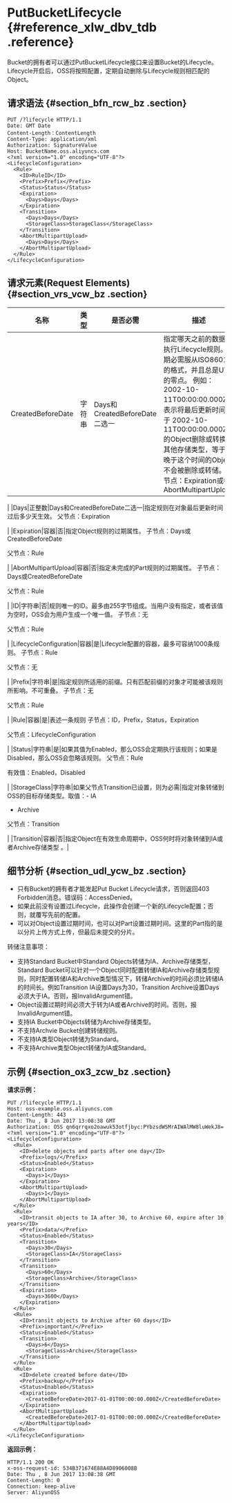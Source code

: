 # PutBucketLifecycle {#reference_xlw_dbv_tdb .reference}

Bucket的拥有者可以通过PutBucketLifecycle接口来设置Bucket的Lifecycle。Lifecycle开启后，OSS将按照配置，定期自动删除与Lifecycle规则相匹配的Object。

## 请求语法 {#section_bfn_rcw_bz .section}

```
PUT /?lifecycle HTTP/1.1
Date: GMT Date
Content-Length：ContentLength
Content-Type: application/xml
Authorization: SignatureValue 
Host: BucketName.oss.aliyuncs.com
<?xml version="1.0" encoding="UTF-8"?>
<LifecycleConfiguration>
  <Rule>
    <ID>RuleID</ID>
    <Prefix>Prefix</Prefix>
    <Status>Status</Status>
    <Expiration>
      <Days>Days</Days>
    </Expiration>
    <Transition>
      <Days>Days</Days>
      <StorageClass>StorageClass</StorageClass>
    </Transition>
    <AbortMultipartUpload>
      <Days>Days</Days>
    </AbortMultipartUpload>
  </Rule>
</LifecycleConfiguration>
```

## 请求元素\(Request Elements\) {#section_vrs_vcw_bz .section}

|名称|类型|是否必需|描述|
|--|--|----|--|
|CreatedBeforeDate|字符串|Days和CreatedBeforeDate二选一|指定哪天之前的数据被执行Lifecycle规则。日期必需服从ISO8601的格式，并且总是UTC的零点。 例如：2002-10-11T00:00:00.000Z，表示将最后更新时间早于 2002-10-11T00:00:00.000Z 的Object删除或转换成其他存储类型，等于或晚于这个时间的Object不会被删除或转储。父节点：Expiration或者AbortMultipartUpload

|
|Days|正整数|Days和CreatedBeforeDate二选一|指定规则在对象最后更新时间过后多少天生效。 父节点：Expiration

|
|Expiration|容器|否|指定Object规则的过期属性。 子节点：Days或CreatedBeforeDate

父节点：Rule

|
|AbortMultipartUpload|容器|否|指定未完成的Part规则的过期属性。 子节点：Days或CreatedBeforeDate

父节点：Rule

|
|ID|字符串|否|规则唯一的ID。最多由255字节组成。当用户没有指定，或者该值为空时，OSS会为用户生成一个唯一值。 子节点：无

父节点：Rule

|
|LifecycleConfiguration|容器|是|Lifecycle配置的容器，最多可容纳1000条规则。 子节点：Rule

父节点：无

|
|Prefix|字符串|是|指定规则所适用的前缀。只有匹配前缀的对象才可能被该规则所影响。不可重叠。 子节点：无

父节点：Rule

|
|Rule|容器|是|表述一条规则 子节点：ID，Prefix，Status，Expiration

父节点：LifecycleConfiguration

|
|Status|字符串|是|如果其值为Enabled，那么OSS会定期执行该规则；如果是Disabled，那么OSS会忽略该规则。 父节点：Rule

有效值：Enabled，Disabled

|
|StorageClass|字符串|如果父节点Transition已设置，则为必需|指定对象转储到OSS的目标存储类型。取值：-   IA
-   Archive

父节点：Transition

 |
|Transition|容器|否|指定Object在有效生命周期中，OSS何时将对象转储到IA或者Archive存储类型 。|

## 细节分析 {#section_udl_ycw_bz .section}

-   只有Bucket的拥有者才能发起Put Bucket Lifecycle请求，否则返回403 Forbidden消息。错误码：AccessDenied。
-   如果此前没有设置过Lifecycle，此操作会创建一个新的Lifecycle配置；否则，就覆写先前的配置。
-   可以对Object设置过期时间，也可以对Part设置过期时间。这里的Part指的是以分片上传方式上传，但最后未提交的分片。

转储注意事项：

-   支持Standard Bucket中Standard Objects转储为IA、Archive存储类型，Standard Bucket可以针对一个Object同时配置转储IA和Archive存储类型规则，同时配置转储IA和Archive类型情况下，转储Archive的时间必须比转储IA的时间长。例如Transition IA设置Days为30，Transition Archive设置Days必须大于IA。否则，报InvalidArgument错。
-   Object设置过期时间必须大于转为IA或者Archive的时间。否则，报InvalidArgument错。
-   支持IA Bucket中Objects转储为Archive存储类型。
-   不支持Archvie Bucket创建转储规则。
-   不支持IA类型Object转储为Standard。
-   不支持Archive类型Object转储为IA或Standard。

## 示例 {#section_ox3_zcw_bz .section}

**请求示例：**

```
PUT /?lifecycle HTTP/1.1
Host: oss-example.oss.aliyuncs.com
Content-Length: 443
Date: Thu , 8 Jun 2017 13:08:38 GMT
Authorization: OSS qn6qrrqxo2oawuk53otfjbyc:PYbzsdWSMrAIWAlMW8luWekJ8=
<?xml version="1.0" encoding="UTF-8"?>
<LifecycleConfiguration>
  <Rule>
    <ID>delete objects and parts after one day</ID>
    <Prefix>logs/</Prefix>
    <Status>Enabled</Status>
    <Expiration>
      <Days>1</Days>
    </Expiration>
    <AbortMultipartUpload>
      <Days>1</Days>
    </AbortMultipartUpload>
  </Rule>
  <Rule>
    <ID>transit objects to IA after 30, to Archive 60, expire after 10 years</ID>
    <Prefix>data/</Prefix>
    <Status>Enabled</Status>
    <Transition>
      <Days>30</Days>
      <StorageClass>IA</StorageClass>
    </Transition>
    <Transition>
      <Days>60</Days>
      <StorageClass>Archive</StorageClass>
    </Transition>
    <Expiration>
      <Days>3600</Days>
    </Expiration>
  </Rule>
  <Rule>
    <ID>transit objects to Archive after 60 days</ID>
    <Prefix>important/</Prefix>
    <Status>Enabled</Status>
    <Transition>
      <Days>6</Days>
      <StorageClass>Archive</StorageClass>
    </Transition>
  </Rule>
  <Rule>
    <ID>delete created before date</ID>
    <Prefix>backup/</Prefix>
    <Status>Enabled</Status>
    <Expiration>
      <CreatedBeforeDate>2017-01-01T00:00:00.000Z</CreatedBeforeDate>
    </Expiration>
    <AbortMultipartUpload>
      <CreatedBeforeDate>2017-01-01T00:00:00.000Z</CreatedBeforeDate>
    </AbortMultipartUpload>
  </Rule>
</LifecycleConfiguration>
```

**返回示例：**

```
HTTP/1.1 200 OK
x-oss-request-id: 534B371674E88A4D8906008B
Date: Thu , 8 Jun 2017 13:08:38 GMT
Content-Length: 0
Connection: keep-alive
Server: AliyunOSS
```

